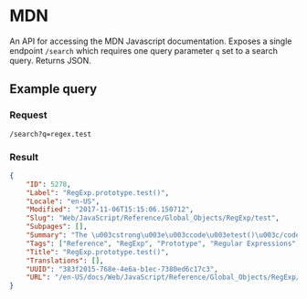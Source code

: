 # MDN

An API for accessing the MDN Javascript documentation. Exposes a single endpoint `/search` which requires one query parameter `q` set to a search query. Returns JSON.

## Example query

### Request
`/search?q=regex.test`

### Result
```json
{
    "ID": 5278,
    "Label": "RegExp.prototype.test()",
    "Locale": "en-US",
    "Modified": "2017-11-06T15:15:06.150712",
    "Slug": "Web/JavaScript/Reference/Global_Objects/RegExp/test",
    "Subpages": [],
    "Summary": "The \u003cstrong\u003e\u003ccode\u003etest()\u003c/code\u003e\u003c/strong\u003e method executes a search for a match between a regular expression and a specified string. Returns \u003ccode\u003etrue\u003c/code\u003e or \u003ccode\u003efalse\u003c/code\u003e.",
    "Tags": ["Reference", "RegExp", "Prototype", "Regular Expressions", "JavaScript", "Method"],
    "Title": "RegExp.prototype.test()",
    "Translations": [],
    "UUID": "383f2015-768e-4e6a-b1ec-7380ed6c17c3",
    "URL": "/en-US/docs/Web/JavaScript/Reference/Global_Objects/RegExp/test"
}
```
